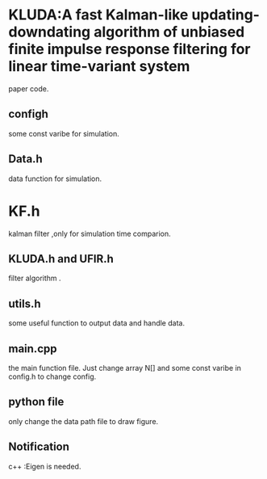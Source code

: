 # KLUDA:A fast Kalman-like updating-downdating algorithm of unbiased finite impulse response filtering for linear time-variant system
paper code.
## configh
some const varibe for simulation.
## Data.h
data function for simulation.
# KF.h
kalman filter ,only for simulation time comparion.
## KLUDA.h and UFIR.h
filter algorithm .
## utils.h
some useful function to output data and handle data. 
## main.cpp
the main function file. Just change array N[] and some const varibe in config.h to change config. 

## python file
only change the data path file to draw figure.

## Notification
c++ :Eigen is needed.
